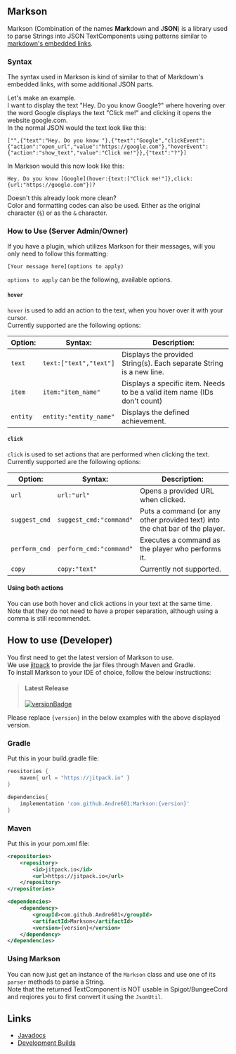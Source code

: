 [links]: https://github.com/adam-p/markdown-here/wiki/Markdown-Cheatsheet#links
[docs]: https://Andre601.github.io/Markson
[dev]: https://ci.codemc.io/job/Andre601/job/Markson

[versionBadge]: https://jitpack.io/v/Andre601/Markson.svg
[jitpack]: https://jitpack.io/#Andre601/Markson

## Markson
Markson (Combination of the names **Mark**down and J**SON**) is a library used to parse Strings into JSON TextComponents using patterns similar to [markdown's embedded links][links].

### Syntax
The syntax used in Markson is kind of similar to that of Markdown's embedded links, with some additional JSON parts.

Let's make an example.  
I want to display the text "Hey. Do you know Google?" where hovering over the word Google displays the text "Click me!" and clicking it opens the website google.com.  
In the normal JSON would the text look like this:  
```
["",{"text":"Hey. Do you know "},{"text":"Google","clickEvent":{"action":"open_url","value":"https://google.com"},"hoverEvent":{"action":"show_text","value":"Click me!"}},{"text":"?"}]
```

In Markson would this now look like this:  
```
Hey. Do you know [Google](hover:{text:["Click me!"]},click:{url:"https://google.com"})?
```

Doesn't this already look more clean?  
Color and formatting codes can also be used. Either as the original character (`§`) or as the `&` character.

### How to Use (Server Admin/Owner)
If you have a plugin, which utilizes Markson for their messages, will you only need to follow this formatting:  
```
[Your message here](options to apply)
```  
`options to apply` can be the following, available options.

#### `hover`
`hover` is used to add an action to the text, when you hover over it with your cursor.  
Currently supported are the following options:

| Option:  | Syntax:                | Description:                                                              |
| -------- | ---------------------- | ------------------------------------------------------------------------- |
| `text`   | `text:["text","text"]` | Displays the provided String(s). Each separate String is a new line.      |
| `item`   | `item:"item_name"`     | Displays a specific item. Needs to be a valid item name (IDs don't count) |
| `entity` | `entity:"entity_name"` | Displays the defined achievement.                                         |

#### `click`
`click` is used to set actions that are performed when clicking the text.  
Currently supported are the following options:

| Option:       | Syntax:                 | Description:                                                                 |
| ------------- | ----------------------- | ---------------------------------------------------------------------------- |
| `url`         | `url:"url"`             | Opens a provided URL when clicked.                                           |
| `suggest_cmd` | `suggest_cmd:"command"` | Puts a command (or any other provided text) into the chat bar of the player. |
| `perform_cmd` | `perform_cmd:"command"` | Executes a command as the player who performs it.                            |
| `copy`        | `copy:"text"`           | Currently not supported.                                                     |

#### Using both actions
You can use both hover and click actions in your text at the same time.  
Note that they do not need to have a proper separation, although using a comma is still recommendet.

## How to use (Developer)
You first need to get the latest version of Markson to use.  
We use [jitpack] to provide the jar files through Maven and Gradle.  
To install Markson to your IDE of choice, follow the below instructions:

> #### Latest Release
> [![versionBadge]][jitpack]

Please replace `{version}` in the below examples with the above displayed version.

### Gradle
Put this in your build.gradle file:  
```gradle
reositories {
    maven{ url = "https://jitpack.io" }
}

dependencies{
    implementation 'com.github.Andre601:Markson:{version}'
}
```

### Maven
Put this in your pom.xml file:  
```xml
<repositories>
    <repository>
	    <id>jitpack.io</id>
		<url>https://jitpack.io</url>
	</repository>
</repositories>

<dependencies>
    <dependency>
        <groupId>com.github.Andre601</groupId>
        <artifactId>Markson</artifactId>
        <version>{version}</version>
    </dependency>
</dependencies>
```

### Using Markson
You can now just get an instance of the `Markson` class and use one of its `parser` methods to parse a String.  
Note that the returned TextComponent is NOT usable in Spigot/BungeeCord and reqiores you to first convert it using the `JsonUtil`.

## Links
- [Javadocs][docs]
- [Development Builds][dev]